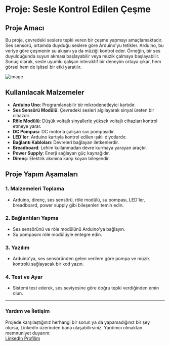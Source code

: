 # Proje: Sesle Kontrol Edilen Çeşme

## Proje Amacı

Bu proje, çevredeki seslere tepki veren bir çeşme yapmayı amaçlamaktadır. Ses sensörü, ortamda duyduğu seslere göre Arduino'yu tetikler. Arduino, bu veriye göre çeşmenin su akışını ya da müziği kontrol eder. Örneğin, bir ses duyulduğunda suyun akması başlayabilir veya müzik çalmaya başlayabilir. Sonuç olarak, sesle uyumlu çalışan interaktif bir deneyim ortaya çıkar, hem görsel hem de işitsel bir etki yaratılır.

![image](https://github.com/user-attachments/assets/04b87382-3e5a-4dac-a1c1-923b68ef7a2b)

## Kullanılacak Malzemeler

- **Arduino Uno**: Programlanabilir bir mikrodenetleyici kartıdır.
- **Ses Sensörü Modülü**: Çevredeki sesleri algılayarak sinyal üreten bir cihazdır.
- **Röle Modülü**: Düşük voltajlı sinyallerle yüksek voltajlı cihazları kontrol etmeye yarar.
- **DC Pompası**: DC motorla çalışan sıvı pompasıdır.
- **LED'ler**: Arduino kartıyla kontrol edilen ışıklı diyotlardır.
- **Bağlantı Kabloları**: Devreleri bağlayan iletkenlerdir.
- **Breadboard**: Lehim kullanmadan devre kurmaya yarayan araçtır.
- **Power Supply**: Enerji sağlayan güç kaynağıdır.
- **Direnç**: Elektrik akımına karşı koyan bileşendir.



## Proje Yapım Aşamaları

### 1. Malzemeleri Toplama
- Arduino, direnç, ses sensörü, röle modülü, su pompası, LED'ler, breadboard, power supply gibi bileşenleri temin edin.

### 2. Bağlantıları Yapma
- Ses sensörünü ve röle modülünü Arduino'ya bağlayın.
- Su pompasını röle modülüyle entegre edin.

### 3. Yazılım
- Arduino'ya, ses sensöründen gelen verilere göre pompa ve müzik kontrolü sağlayacak bir kod yazın.

### 4. Test ve Ayar
- Sistemi test ederek, ses seviyesine göre doğru tepki verdiğinden emin olun.

---

### Yardım ve İletişim
Projede karşılaştığınız herhangi bir sorun ya da yapamadığınız bir şey olursa, LinkedIn üzerinden bana ulaşabilirsiniz. Yardımcı olmaktan memnuniyet duyarım:  
[LinkedIn Profilim](https://www.linkedin.com/in/albayrakahmet)


